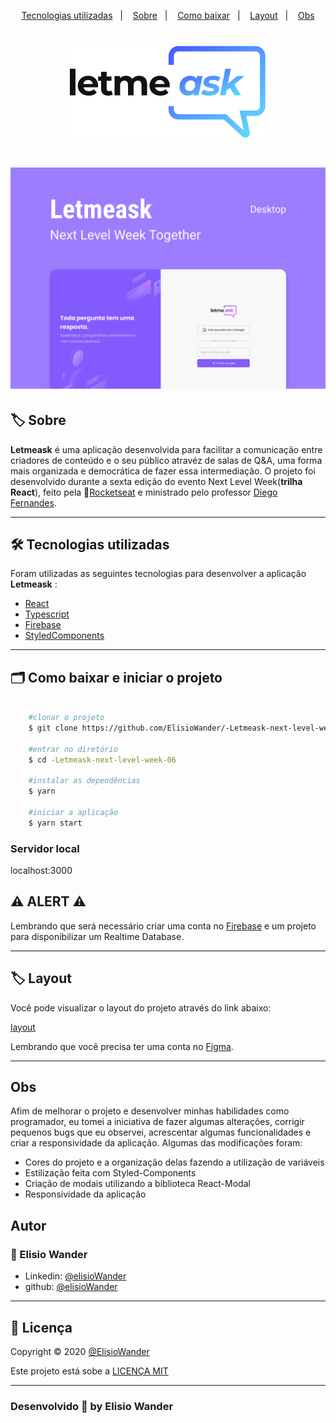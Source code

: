 <p align="center">
  <a href="#-sobre">Tecnologias utilizadas</a>&nbsp;&nbsp;&nbsp;|&nbsp;&nbsp;&nbsp;
  <a href="#--tecnologias-utilizadas">Sobre</a>&nbsp;&nbsp;&nbsp;|&nbsp;&nbsp;&nbsp;
  <a href="#-como-baixar">Como baixar</a>&nbsp;&nbsp;&nbsp;|&nbsp;&nbsp;&nbsp;
  <a href="#-layout">Layout</a>&nbsp;&nbsp;&nbsp;|&nbsp;&nbsp;&nbsp;
  <a href="#obs">Obs</a>
</p>

<h1 align="center">
    <img src="./src/assets/images/logo.svg">
</h1>


<h1 align="center">
    <img src="./src/assets/images/cover.svg">
</h1>

## 🏷️ Sobre 
**Letmeask** é uma aplicação desenvolvida para facilitar a comunicação entre criadores de conteúdo e o seu público atravéz de salas de Q&A, uma forma mais organizada e democrática de fazer essa intermediação. O projeto foi desenvolvido durante a sexta edição do evento Next Level Week(**trilha React**), feito pela 🚀[Rocketseat](https://rocketseat.com.br/) e ministrado pelo professor [Diego Fernandes](https://github.com/diego3g).

---

## 🛠️ Tecnologias utilizadas
Foram utilizadas as seguintes tecnologias para desenvolver a aplicação **Letmeask** :

- [React](https://reactjs.org/)
- [Typescript](https://www.typescriptlang.org/)
- [Firebase](https://firebase.google.com/)
- [StyledComponents](https://styled-components.com/)

---

## 🗂️ Como baixar e iniciar o projeto

```bash

    #clonar o projeto
    $ git clone https://github.com/ElisioWander/-Letmeask-next-level-week-06.git

    #entrar no diretório
    $ cd -Letmeask-next-level-week-06

    #instalar as dependências
    $ yarn

    #iniciar a aplicação
    $ yarn start
```
### Servidor local
localhost:3000

## ⚠️ ALERT ⚠️
Lembrando que será necessário criar uma conta no [Firebase](https://console.firebase.google.com/) e um projeto para disponibilizar um Realtime Database.

---

## 🏷️ Layout
Você pode visualizar o layout do projeto através do link abaixo:

[layout](https://www.figma.com/file/u0BQK8rCf2KgzcukdRRCWh/Letmeask/duplicate?node-id=0%3A1)

Lembrando que você precisa ter uma conta no [Figma](https://www.figma.com/).

---

## Obs

Afim de melhorar o projeto e desenvolver minhas habilidades como programador, eu tomei a iniciativa de fazer algumas alterações, corrigir pequenos bugs que eu observei, acrescentar algumas funcionalidades e criar a responsividade da aplicação. Algumas das modificações foram:

- Cores do projeto e a organização delas fazendo a utilização de variáveis
- Estilização feita com Styled-Components
- Criação de modais utilizando a biblioteca React-Modal
- Responsividade da aplicação

## Autor
### 👤 Elisio Wander

- Linkedin: [@elisioWander](https://www.linkedin.com/in/elisio-wander-b88b69136/)
- github: [@elisioWander](https://github.com/ElisioWander)

---
## 📝 Licença
Copyright © 2020 [@ElisioWander](https://github.com/ElisioWander/-Letmeask-next-level-week-06/blob/master/LICENSE)

Este projeto está sobe a [LICENÇA MIT](https://opensource.org/licenses/MIT)

---

### Desenvolvido 💜 by Elisio Wander
